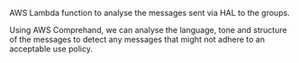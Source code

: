 AWS Lambda function to analyse the messages sent via HAL to the groups. 

Using AWS Comprehand, we can analyse the language, tone and structure of the messages to detect any messages that might 
not adhere to an acceptable use policy.
